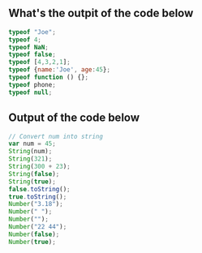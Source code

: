 ## What's the outpit of the code below
```js
typeof "Joe";
typeof 4;
typeof NaN;
typeof false;
typeof [4,3,2,1];
typeof {name:'Joe', age:45};
typeof function () {};
typeof phone;
typeof null;
```

## Output of the code below
```js
// Convert num into string
var num = 45;
String(num);
String(321);
String(300 + 23);
String(false);
String(true);
false.toString();
true.toString();
Number("3.18");
Number(" ");
Number("");
Number("22 44");
Number(false);
Number(true);
```

